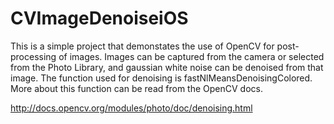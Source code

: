 CVImageDenoiseiOS
=================

This is a simple project that demonstates the use of OpenCV for post-processing of images. Images can be captured from the camera or selected from the Photo Library, and gaussian white noise can be denoised from that image.
The function used for denoising is fastNlMeansDenoisingColored. More about this function can be read from the OpenCV docs. 

http://docs.opencv.org/modules/photo/doc/denoising.html
